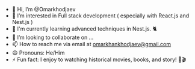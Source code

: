 - 👋 Hi, I’m @Omarkhodjaev
- 👀 I’m interested in Full stack development ( especially with React.js and Nest.js ) 
- 🌱 I'm currently learning advanced techniques in Nest.js. 🐈
- 💞️ I’m looking to collaborate on ...
- 📫 How to reach me via email at omarkhankhodjaev@gmail.com
- 😄 Pronouns: He/Him
- ⚡ Fun fact: I enjoy to watching historical movies, books, and story! 📙🎬

<!---
Omarkhodjaev/Omarkhodjaev is a ✨ special ✨ repository because its `README.md` (this file) appears on your GitHub profile.
You can click the Preview link to take a look at your changes.
--->

